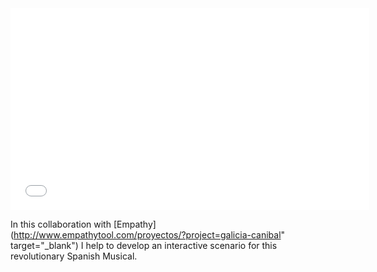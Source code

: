 <iframe src="//player.vimeo.com/video/77502711?title=0&amp;byline=0&amp;portrait=0&amp;color=ffffff" width="574" height="323" frameborder="0" webkitallowfullscreen mozallowfullscreen allowfullscreen></iframe>

In this collaboration with [Empathy](http://www.empathytool.com/proyectos/?project=galicia-canibal" target="_blank") I help to develop an interactive scenario for this revolutionary Spanish Musical.
